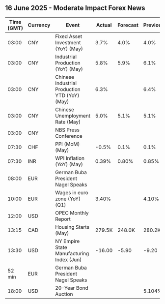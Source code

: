 ## 16 June 2025 - Moderate Impact Forex News

| Time (GMT) | Currency | Event | Actual | Forecast | Previous |
|------|----------|-------|--------|----------|----------|
| 03:00 | CNY | Fixed Asset Investment (YoY) (May) | 3.7% | 4.0% | 4.0% |
| 03:00 | CNY | Industrial Production (YoY) (May) | 5.8% | 5.9% | 6.1% |
| 03:00 | CNY | Chinese Industrial Production YTD (YoY) (May) | 6.3% |  | 6.4% |
| 03:00 | CNY | Chinese Unemployment Rate (May) | 5.0% | 5.1% | 5.1% |
| 03:00 | CNY | NBS Press Conference |  |  |  |
| 07:30 | CHF | PPI (MoM) (May) | -0.5% | 0.1% | 0.1% |
| 07:30 | INR | WPI Inflation (YoY) (May) | 0.39% | 0.80% | 0.85% |
| 08:00 | EUR | German Buba President Nagel Speaks |  |  |  |
| 10:00 | EUR | Wages in euro zone (YoY) (Q1) | 3.40% |  | 4.10% |
| 12:00 | USD | OPEC Monthly Report |  |  |  |
| 13:15 | CAD | Housing Starts (May) | 279.5K | 248.0K | 280.2K |
| 13:30 | USD | NY Empire State Manufacturing Index (Jun) | -16.00 | -5.90 | -9.20 |
| 52 min | EUR | German Buba President Nagel Speaks |  |  |  |
| 18:00 | USD | 20-Year Bond Auction |  |  | 5.104% |
